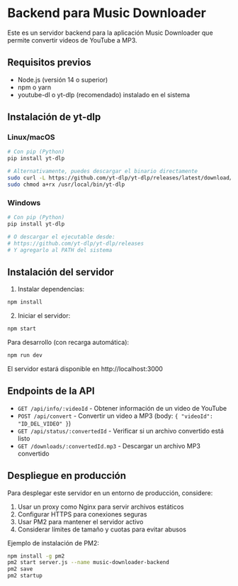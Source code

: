 # Backend para Music Downloader

Este es un servidor backend para la aplicación Music Downloader que permite convertir videos de YouTube a MP3.

## Requisitos previos

- Node.js (versión 14 o superior)
- npm o yarn
- youtube-dl o yt-dlp (recomendado) instalado en el sistema

## Instalación de yt-dlp

### Linux/macOS
```bash
# Con pip (Python)
pip install yt-dlp

# Alternativamente, puedes descargar el binario directamente
sudo curl -L https://github.com/yt-dlp/yt-dlp/releases/latest/download/yt-dlp -o /usr/local/bin/yt-dlp
sudo chmod a+rx /usr/local/bin/yt-dlp
```

### Windows
```bash
# Con pip (Python)
pip install yt-dlp

# O descargar el ejecutable desde:
# https://github.com/yt-dlp/yt-dlp/releases
# Y agregarlo al PATH del sistema
```

## Instalación del servidor

1. Instalar dependencias:
```bash
npm install
```

2. Iniciar el servidor:
```bash
npm start
```

Para desarrollo (con recarga automática):
```bash
npm run dev
```

El servidor estará disponible en http://localhost:3000

## Endpoints de la API

- `GET /api/info/:videoId` - Obtener información de un video de YouTube
- `POST /api/convert` - Convertir un video a MP3 (body: `{ "videoId": "ID_DEL_VIDEO" }`)
- `GET /api/status/:convertedId` - Verificar si un archivo convertido está listo
- `GET /downloads/:convertedId.mp3` - Descargar un archivo MP3 convertido

## Despliegue en producción

Para desplegar este servidor en un entorno de producción, considere:

1. Usar un proxy como Nginx para servir archivos estáticos
2. Configurar HTTPS para conexiones seguras
3. Usar PM2 para mantener el servidor activo
4. Considerar límites de tamaño y cuotas para evitar abusos

Ejemplo de instalación de PM2:
```bash
npm install -g pm2
pm2 start server.js --name music-downloader-backend
pm2 save
pm2 startup
``` 